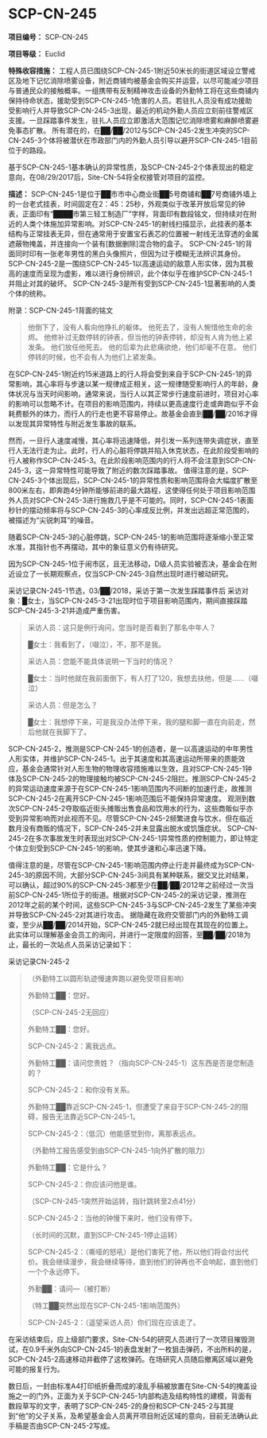 # SCP-CN-245

**项目编号：** SCP-CN-245

**项目等级：** Euclid

**特殊收容措施：** 工程人员已围绕SCP-CN-245-1附近50米长的街道区域设立警戒区及地下记忆消除喷雾设备，附近商铺均被基金会购买并运营，以尽可能减少项目与普通民众的接触概率。一组携带有反制精神攻击设备的外勤特工将在这些商铺内保持待命状态，援助受到SCP-CN-245-1危害的人员。若驻扎人员没有成功援助受影响行人并导致SCP-CN-245-3出现，最近的机动外勤人员应立刻前往警戒区支援。一旦踩踏事件发生，驻扎人员应立即激活大范围记忆消除喷雾和麻醉喷雾避免事态扩散。
所有潜在的，在██/██/2012与SCP-CN-245-2发生冲突的SCP-CN-245-3个体将被潜伏在市政部门内的外勤人员引导以避开SCP-CN-245-1目前位于的路段。

基于SCP-CN-245-1基本确认的异常性质，及SCP-CN-245-2个体表现出的稳定意向，在08/29/2017后，Site-CN-54将全权接管对项目的监控。

**描述：** SCP-CN-245-1是位于██市市中心商业街██5号商铺和██7号商铺外墙上的一台老式挂表，时间固定在2：45：25秒，外观类似于改革开放后常见的钟表，正面印有“████市第三轻工制造厂”字样，背面印有数段铭文，但持续对在附近的人类个体施加异常影响。对SCP-CN-245-1的射线扫描显示，此挂表的基本结构与正常挂表无异，但在通常用于安置宝石表芯的位置被一射线无法穿透的金属遮蔽物掩盖，并连接向一个装有[数据删除]混合物的盒子。
SCP-CN-245-1的背面同时印有一张老年男性的黑白头像照片，但因为过于模糊无法辨识其身份。
SCP-CN-245-2是一围绕SCP-CN-245-1以高速运动的敌意人形实体，因为其极高的速度而呈现为虚影，难以进行身份辨识，此个体似乎在维护SCP-CN-245-1并阻止对其的破坏。
SCP-CN-245-3是所有受到SCP-CN-245-1显著影响的人类个体的统称。


附录：SCP-CN-245-1背面的铭文


> 他倒下了，没有人看向他挣扎的躯体。
他死去了，没有人惋惜他生命的余烬。
他修补过无数停转的钟表，但当他的钟表停转，却没有人肯为他上紧发条。
他们放任他死去。
他的后辈为此悲痛欲绝，他们却毫不在意。
他们停转的时候，也不会有人为他们上紧发条。
> 

在SCP-CN-245-1附近约15米道路上的行人将会受到来自于SCP-CN-245-1的异常影响，其心率将与步速以某一规律成正相关，这一规律随受影响行人的年龄，身体状况与当天时间影响，通常来说，当行人以其正常步行速度前进时，项目对心率的影响可以忽略不计。在项目的影响范围内，持续以更高速度行走或奔跑似乎不会耗费额外的体力，而行人的行走也更不容易停止。故基金会直到██/██/2016才得以发现其异常特性与附近发生事故的联系。

然而，一旦行人速度减慢，其心率将迅速降低，并引发一系列连带失调症状，直至行人无法行走为止。此时，行人的心脏将停跳并陷入休克状态，在此阶段受影响的行人被称作SCP-CN-245-3。在此阶段影响范围内的行人将不会注意到SCP-CN-245-3，这一异常特性可能导致了附近的数次踩踏事故。
值得注意的是，SCP-CN-245-3个体出现后，SCP-CN-245-1的异常性质和影响范围将会大幅度扩散至800米左右，即奔跑4分钟所能够前进的最大路程，这使得任何处于项目影响范围外人员对SCP-CN-245-3进行施救几乎是不可能的。同时，SCP-CN-245-1表面秒针的摆动频率将与SCP-CN-245-3的心率成反比例，并发出远超正常范围的，被描述为“尖锐刺耳”的噪音。

随着SCP-CN-245-3的心脏停跳，SCP-CN-245-1的影响范围将逐渐缩小至正常水准，其指针也不再摆动，其中的象征意义仍有待研究。

因为SCP-CN-245-1位于闹市区，且无法移动，D级人员实验被否决，基金会在附近设立了一长期观察点，仅当SCP-CN-245-3自然出现时进行被动研究。

采访记录CN-245-1节选，03/██/2018，采访于第一次发生踩踏事件后
采访对象：█女士，当SCP-CN-245-3-21出现时位于项目影响范围内，期间直接踩踏SCP-CN-245-3-21并造成严重伤害。


> 采访人员：这只是例行询问，您当时是否看到了那名中年人？
> 
> █女士：我看到了，（啜泣），不，那不是我。
> 
> 采访人员：您能不能具体说明一下当时的情况？
> 
> █女士：当时他就在我前面倒下，有人打了120，我想去扶他，但是……（啜泣）
> 
> 采访人员：但是怎么？
> 
> █女士：我想停下来，可是我没办法停下来，我的腿和脚一直在向前走，然后他就在我脚下了。
> 

SCP-CN-245-2，推测是SCP-CN-245-1的创造者，是一以高速运动的中年男性人形实体，并维护SCP-CN-245-1。出于其速度和其高速运动所带来的质能效应，基金会通常针对人形生物的物理收容措施难以生效，且对SCP-CN-245-1钟体及SCP-CN-245-2的物理接触均被SCP-CN-245-2阻拦。推测SCP-CN-245-2的异常运动速度来源于在SCP-CN-245-1影响范围内不间断的加速行走，故推测SCP-CN-245-2在离开SCP-CN-245-1影响范围后不能保持异常速度。
观测到数次SCP-CN-245-2夺取临近街头摊贩出售食品和饮用水的行为，这些商贩似乎亦受到异常影响而对此视而不见。尽管SCP-CN-245-2频繁进食与饮水，但在临近数月没有商贩的情况下，SCP-CN-245-2并未显露出脱水或饥饿症状。
SCP-CN-245-2在多次事故发生时表现出对SCP-CN-245-1异常性质的控制能力，即让特定个体立刻受到SCP-CN-245-1的影响，使其步速和心率迅速下降。

值得注意的是，尽管在SCP-CN-245-1影响范围内停止行走并最终成为SCP-CN-245-3的原因不同，大部分SCP-CN-245-3间具有某种联系，据交叉比对结果，可以确认，超过90%的SCP-CN-245-3都至少在██/██/2012年之前经过一次当前SCP-CN-245-1所位于的街道。根据对SCP-CN-245-2的采访记录，推测在2012年之前的某个时间，这些SCP-CN-245-3与SCP-CN-245-2发生了某些冲突并导致SCP-CN-245-2对其进行攻击。
据隐藏在政府交管部门内的外勤特工调查，至少从██/██/2014开始，SCP-CN-245-2就已经出现在其现在的位置上。此实体可以理解基金会员工的询问，并进行一定限度的回答，至██/██/2018为止，最长的一次站点人员采访记录如下：

采访记录CN-245-2


> （外勤特工以圆形轨迹慢速奔跑以避免受项目影响）
> 
> 外勤特工██：您好。
> 
> （SCP-CN-245-2无回应）
> 
> 外勤特工██：您好。
> 
> SCP-CN-245-2：离我远点。
> 
> 外勤特工██：请问您贵姓？（指向SCP-CN-245-1）这东西是否是您制造的？
> 
> SCP-CN-245-2：和你没有关系。
> 
> 外勤特工██靠近SCP-CN-245-1，但遭受了来自于SCP-CN-245-2的阻碍，报告无法靠近SCP-CN-245-1。
> 
> SCP-CN-245-2：（低沉）他能感觉到你，离那表远点。
> 
> （外勤特工报告感受到由SCP-CN-245-1向外扩散的阻力）
> 
> 外勤特工██：它是什么？
> 
> SCP-CN-245-2：你应该问他是谁。
> 
> （SCP-CN-245-1突然开始运转，指针跳转至2点41分）
> 
> SCP-CN-245-2：当他的钟慢下来时，他们没有停下。
> 
> （长时间的沉默，直到SCP-CN-245-1停止运转）
> 
> SCP-CN-245-2：（嘶哑的怒吼）是他们害死了他，所以他们将会付出代价。我会继续漫步，我会继续等待，直到他们的钟再也不会响起，直到他们一个个永远停下。
> 
> 外勤██：请问—（被打断）
> 
> （特工██突然出现在SCP-CN-245-1影响范围外）
> 
> SCP-CN-245-2：（遥望采访人员）你们现在应该走了。
> 

在采访结束后，应上级部门要求，Site-CN-54的研究人员进行了一次项目摧毁测试，在0.9千米外向SCP-CN-245-1的表盘发射了一枚狙击弹药，不出所料的是，SCP-CN-245-2高速移动并截停了这枚弹药。在场研究人员随后撤离区域以避免可能的报复行为。

数日后，一封由标准A4打印纸折叠而成的凌乱手稿被放置在Site-CN-54的掩盖设施之一的门外，正面为关于SCP-CN-245-1内部构造及结构特性的建模，背面有数段草写的文字，表明了SCP-CN-245-2的身份和SCP-CN-245-2与其提到“他”的父子关系，及希望基金会人员离开项目附近区域的意向，目前无法确认此手稿是否由SCP-CN-245-2写成。


